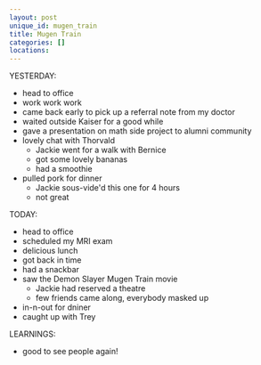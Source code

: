 ```yaml
---
layout: post
unique_id: mugen_train
title: Mugen Train
categories: []
locations: 
---
```


YESTERDAY:
* head to office
* work work work
* came back early to pick up a referral note from my doctor
* waited outside Kaiser for a good while
* gave a presentation on math side project to alumni community
* lovely chat with Thorvald
  * Jackie went for a walk with Bernice
  * got some lovely bananas
  * had a smoothie
* pulled pork for dinner
  * Jackie sous-vide'd this one for 4 hours
  * not great

TODAY:
* head to office
* scheduled my MRI exam
* delicious lunch
* got back in time
* had a snackbar
* saw the Demon Slayer Mugen Train movie
  * Jackie had reserved a theatre
  * few friends came along, everybody masked up
* in-n-out for dniner
* caught up with Trey

LEARNINGS:
* good to see people again!
